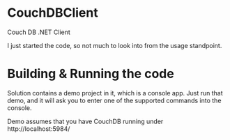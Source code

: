 # CouchDBClient
Couch DB .NET Client

I just started the code, so not much to look into from the usage standpoint.


# Building & Running the code

Solution contains a demo project in it, which is a console app.
Just run that demo, and it will ask you to enter one of the supported commands into the console.

Demo assumes that you have CouchDB running under http://localhost:5984/
